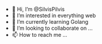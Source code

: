 - 👋 Hi, I’m @SilvisPilvis
- 👀 I’m interested in everything web
- 🌱 I’m currently learning Golang
- 💞️ I’m looking to collaborate on ...
- 📫 How to reach me ...

<!---
SilvisPilvis/SilvisPilvis is a ✨ special ✨ repository because its `README.md` (this file) appears on your GitHub profile.
You can click the Preview link to take a look at your changes.
--->
